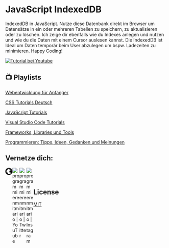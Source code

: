 # JavaScript IndexedDB

IndexedDB in JavaScript. Nutze diese Datenbank direkt im Browser um Datensätze in ein oder mehreren Tabellen zu speichern, zu aktualisieren oder zu löschen. Ich zeige dir ebenfalls wie du Indexes anlegen und nutzen und wie du die Daten mit einem Cursor auslesen kannst. Die IndexedDB ist Ideal um Daten temporär beim User abzulegen um bspw. Ladezeiten zu minimieren. Happy Coding!

[![Tutorial bei Youtube](http://img.youtube.com/vi/8iim9DNUJBQ/0.jpg)](https://youtu.be/8iim9DNUJBQ)

## 📺 Playlists

[Webentwicklung für Anfänger](https://www.youtube.com/playlist?list=PLnqycjkeRGqmrzCAVKOc4RPhFWFMVpZ6x)

[CSS Tutorials Deutsch](https://www.youtube.com/playlist?list=PLnqycjkeRGqmNb4zay7i46-57KgnO_xcD)

[JavaScript Tutorials](https://www.youtube.com/playlist?list=PLnqycjkeRGqlyZLCc63qMIdkYZhQ9M-Ij)

[Visual Studio Code Tutorials](https://www.youtube.com/playlist?list=PLnqycjkeRGqmlJvXkxqSvIynlxaiKecPN)

[Frameworks, Libraries und Tools](https://www.youtube.com/playlist?list=PLnqycjkeRGqnqag9WBK1THbdwsf2E-6cV)

[Programmieren: Tipps, Ideen, Gedanken und Meinungen](https://www.youtube.com/playlist?list=PLnqycjkeRGqmxW1HaS897rvCapowxbtYH)

## Vernetze dich:

[<img align="left" alt="programmierenmitmario.de" width="22px" src="https://raw.githubusercontent.com/iconic/open-iconic/master/svg/globe.svg" />][website]
[<img align="left" alt="programmierenmitmario | YouTube" width="22px" src="https://cdn.jsdelivr.net/npm/simple-icons@v3/icons/youtube.svg" />][youtube]
[<img align="left" alt="programmierenmitmario | Twitter" width="22px" src="https://cdn.jsdelivr.net/npm/simple-icons@v3/icons/twitter.svg" />][twitter]
[<img align="left" alt="programmierenmitmario | Instagram" width="22px" src="https://cdn.jsdelivr.net/npm/simple-icons@v3/icons/instagram.svg" />][instagram]
<br>
<br>

## License

[MIT](LICENSE)

[website]: https://mitmario.dev
[twitter]: https://twitter.com/programmierenm
[youtube]: https://youtube.com/programmierenmitmario
[instagram]: https://instagram.com/programmierenm
